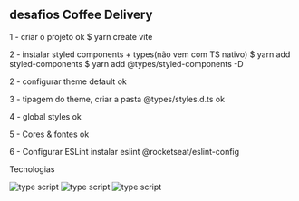 ## desafios Coffee Delivery

1 - criar o projeto ok
$ yarn create vite

2 - instalar styled components + types(não vem com TS nativo)
$ yarn add styled-components
$ yarn add @types/styled-components -D

2 - configurar theme default ok

3 - tipagem do theme, criar a pasta @types/styles.d.ts ok

4 - global styles ok

5 - Cores & fontes ok

6 - Configurar ESLint
instalar
eslint
@rocketseat/eslint-config


Tecnologias

![type script](https://img.shields.io/badge/React-20232A?style=for-the-badge&logo=react&logoColor=61DAFB)
![type script](https://img.shields.io/badge/TypeScript-007ACC?style=for-the-badge&logo=typescript&logoColor=white)
![type script](https://img.shields.io/badge/styled--components-DB7093?style=for-the-badge&logo=styled-components&logoColor=white)
